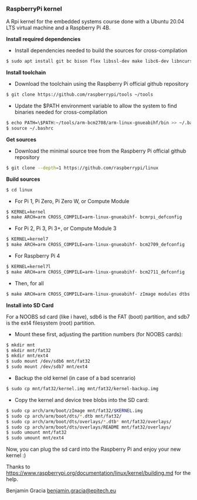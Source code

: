### RaspberryPi kernel
A Rpi kernel for the embedded systems course done with a Ubuntu 20.04 LTS virtual machine and a Raspberry Pi 4B.

**Install required dependencies**

  - Install dependencies needed to build the sources for cross-compilation
```sh
$ sudo apt install git bc bison flex libssl-dev make libc6-dev libncurses5-dev
```
**Install toolchain**

  - Download the toolchain using the Raspberry Pi official github repository
```sh
$ git clone https://github.com/raspberrypi/tools ~/tools
```

  - Update the $PATH environment variable to allow the system to find binaries needed for cross-compilation
```sh
$ echo PATH=\$PATH:~/tools/arm-bcm2708/arm-linux-gnueabihf/bin >> ~/.bashrc
$ source ~/.bashrc
```

**Get sources**

  - Download the minimal source tree from the Raspberry Pi official github repository
```sh
$ git clone --depth=1 https://github.com/raspberrypi/linux
```

**Build sources**

```sh
$ cd linux
```
  - For Pi 1, Pi Zero, Pi Zero W, or Compute Module
```sh
$ KERNEL=kernel
$ make ARCH=arm CROSS_COMPILE=arm-linux-gnueabihf- bcmrpi_defconfig
```
  - For Pi 2, Pi 3, Pi 3+, or Compute Module 3
```sh
$ KERNEL=kernel7
$ make ARCH=arm CROSS_COMPILE=arm-linux-gnueabihf- bcm2709_defconfig
```
  - For Raspberry Pi 4
```sh
$ KERNEL=kernel7l
$ make ARCH=arm CROSS_COMPILE=arm-linux-gnueabihf- bcm2711_defconfig
```
- Then, for all
```sh
$ make ARCH=arm CROSS_COMPILE=arm-linux-gnueabihf- zImage modules dtbs
```

**Install into SD Card**

For a NOOBS sd card (like i have), sdb6 is the FAT (boot) partition, and sdb7 is the ext4 filesystem (root) partition.

  - Mount these first, adjusting the partition numbers (for NOOBS cards):
```sh
$ mkdir mnt
$ mkdir mnt/fat32
$ mkdir mnt/ext4
$ sudo mount /dev/sdb6 mnt/fat32
$ sudo mount /dev/sdb7 mnt/ext4
```

  - Backup the old kernel (in case of a bad scenrario)
```sh
$ sudo cp mnt/fat32/kernel.img mnt/fat32/kernel-backup.img
```

  - Copy the kernel and device tree blobs into the SD card:
```sh
$ sudo cp arch/arm/boot/zImage mnt/fat32/$KERNEL.img
$ sudo cp arch/arm/boot/dts/*.dtb mnt/fat32/
$ sudo cp arch/arm/boot/dts/overlays/*.dtb* mnt/fat32/overlays/
$ sudo cp arch/arm/boot/dts/overlays/README mnt/fat32/overlays/
$ sudo umount mnt/fat32
$ sudo umount mnt/ext4
```

Now, you can plug the sd card into the Raspberry Pi and enjoy your new kernel :)

Thanks to https://www.raspberrypi.org/documentation/linux/kernel/building.md for the help.
 
Benjamin Gracia
benjamin.gracia@epitech.eu
